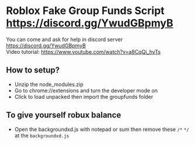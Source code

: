 # Roblox Fake Group Funds Script https://discord.gg/YwudGBpmyB
You can come and ask for help in discord server https://discord.gg/YwudGBpmyB <br/>
Video tutorial: https://www.youtube.com/watch?v=a8CqQi_hvTs
## How to setup?
* Unzip the node_modules.zip
* Go to chrome://extensions and turn the developer mode on
* Click to load unpacked then import the groupfunds folder
## To give yourself robux balance
* Open the backgroundxd.js with notepad or sum then remove these `/*` `*/` at the `backgroundxd.js`

